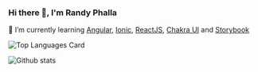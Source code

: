 ### Hi there 👋, I'm Randy Phalla

🌱 I’m currently learning [Angular](https://angular.io/), [Ionic](https://ionicframework.com/), [ReactJS](https://reactjs.org/), [Chakra UI](https://chakra-ui.com/) and [Storybook](https://storybook.js.org/)

![Top Languages Card](https://github-readme-stats.vercel.app/api/top-langs/?username=randyphalla)

![Github stats](https://github-readme-stats.vercel.app/api?username=randyphalla&theme=default&show_icons=true&count_private=true&title_color=ff001f&text_color=040303)

<!--
**randyphalla/randyphalla** is a ✨ _special_ ✨ repository because its `README.md` (this file) appears on your GitHub profile.

Here are some ideas to get you started:

- 🔭 I’m currently working on ...
- 🌱 I’m currently learning ...
- 👯 I’m looking to collaborate on ...
- 🤔 I’m looking for help with ...
- 💬 Ask me about ...
- 📫 How to reach me: ...
- 😄 Pronouns: ...
- ⚡ Fun fact: ...
-->
